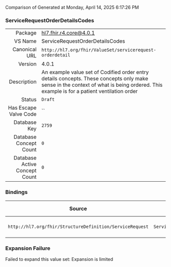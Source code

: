 Comparison of 
Generated at Monday, April 14, 2025 6:17:26 PM

### ServiceRequestOrderDetailsCodes

|      |     |
| ---: | --- |
| Package | hl7.fhir.r4.core@4.0.1 |
| VS Name | ServiceRequestOrderDetailsCodes |
| Canonical URL | `http://hl7.org/fhir/ValueSet/servicerequest-orderdetail` |
| Version | 4.0.1 |
| Description | An example value set of Codified order entry details concepts.  These concepts only make sense in the context of what is being ordered.  This example is for a patient ventilation order |
| Status | `Draft` |
| Has Escape Valve Code | `` |
| Database Key | `2759` |
| Database Concept Count | `0` |
| Database Active Concept Count | `0` |
### Bindings

| Source | Element | Binding | Strength | Element Short |
| ------ | ------- | ------- | -------- | ------------- |
| `http://hl7.org/fhir/StructureDefinition/ServiceRequest` | `ServiceRequest.orderDetail` | `http://hl7.org/fhir/ValueSet/servicerequest-orderdetail` | `Example` | Additional order information |

### Expansion Failure

Failed to expand this value set: Expansion is limited
